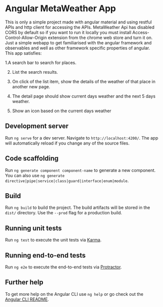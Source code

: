 # Angular MetaWeather App

This is only a simple project made with angular material and using restful APIs and http client for accessing the APIs. MetaWeather Api has disabled CORS by default so if you want to run it locally you must install Access-Control-Allow-Origin extension from the chrome web store and turn it on. Just a simple webapp to get familiarised with the angular framework and observables and well as other framework specific properties of angular. This app satisfies:

1.A search bar to search for places.

2. List the search results. 

3. On click of the list item, show the details of the weather of that place in another new page. 

4. The detail page should show current days weather and the next 5 days weather. 

5. Show an icon based on the current days weather

## Development server

Run `ng serve` for a dev server. Navigate to `http://localhost:4200/`. The app will automatically reload if you change any of the source files.

## Code scaffolding

Run `ng generate component component-name` to generate a new component. You can also use `ng generate directive|pipe|service|class|guard|interface|enum|module`.

## Build

Run `ng build` to build the project. The build artifacts will be stored in the `dist/` directory. Use the `--prod` flag for a production build.

## Running unit tests

Run `ng test` to execute the unit tests via [Karma](https://karma-runner.github.io).

## Running end-to-end tests

Run `ng e2e` to execute the end-to-end tests via [Protractor](http://www.protractortest.org/).

## Further help

To get more help on the Angular CLI use `ng help` or go check out the [Angular CLI README](https://github.com/angular/angular-cli/blob/master/README.md).
